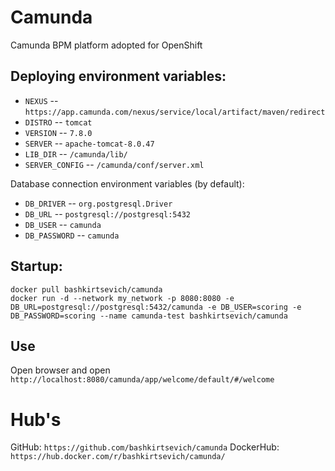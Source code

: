# Camunda 
Camunda BPM platform adopted for OpenShift

## Deploying environment variables:
* `NEXUS` -- `https://app.camunda.com/nexus/service/local/artifact/maven/redirect`
* `DISTRO` -- `tomcat`
* `VERSION` -- `7.8.0`
* `SERVER` -- `apache-tomcat-8.0.47`
* `LIB_DIR` -- `/camunda/lib/`
* `SERVER_CONFIG` -- `/camunda/conf/server.xml`

Database connection environment variables (by default):
* `DB_DRIVER` -- `org.postgresql.Driver`
* `DB_URL` -- `postgresql://postgresql:5432`
* `DB_USER` -- `camunda`
* `DB_PASSWORD` -- `camunda`

## Startup:
```
docker pull bashkirtsevich/camunda
docker run -d --network my_network -p 8080:8080 -e DB_URL=postgresql://postgresql:5432/camunda -e DB_USER=scoring -e DB_PASSWORD=scoring --name camunda-test bashkirtsevich/camunda
```
## Use
Open browser and open `http://localhost:8080/camunda/app/welcome/default/#/welcome`

# Hub's
GitHub: `https://github.com/bashkirtsevich/camunda`
DockerHub: `https://hub.docker.com/r/bashkirtsevich/camunda/`
